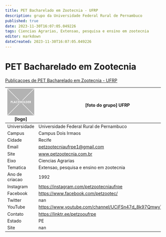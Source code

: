 ```yaml
---
title: PET Bacharelado em Zootecnia - UFRP
description: grupo da Universidade Federal Rural de Pernambuco
published: true
date: 2023-11-30T16:07:05.049226
tags: Ciencias Agrarias, Extensao, pesquisa e ensino em zootecnia
editor: markdown
dateCreated: 2023-11-30T16:07:05.049226
---
```


# PET Bacharelado em Zootecnia

[Publicacoes de PET Bacharelado em Zootecnia - UFRP](/atividade/118PETBachareladoemZootecniaUFRP/feed.md)

| ![placeholder.png](/placeholder.png) [logo] | [foto do grupo] UFRP         |
| ------------------------------------------- | ------------------------------------------------- |
| Universidade                                | Universidade Federal Rural de Pernambuco      |
| Campus                                      | Campus Dois Irmaos            |
| Cidade                                      | Recife             |
| Email                                       | petzootecniaufrpe1@gmail.com             |
| Site                                        | www.petzootecnia.com.br              |
| Eixo                                        | Ciencias Agrarias              |
| Tematica                                    | Extensao, pesquisa e ensino em zootecnia          |
| Ano de criacao                              | 1992        |
| Instagram                                   | https://instagram.com/petzootecniaufrpe         |
| Facebook                                    | https://www.facebook.com/petzootec/          |
| Twitter                                     | nan           |
| YouTube                                     | https://www.youtube.com/channel/UCiFSn47d_8k97QmwyTJ0uNA           |
| Contato                                     | https://linktr.ee/petzooufrpe         |
| Estado                                      |  PE            |
| Site                                        | nan |
